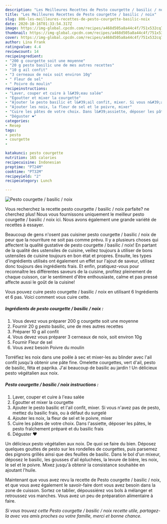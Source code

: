 ```yaml
---
description: "Les Meilleures Recettes de Pesto courgette / basilic / noix"
title: "Les Meilleures Recettes de Pesto courgette / basilic / noix"
slug: 806-les-meilleures-recettes-de-pesto-courgette-basilic-noix
date: 2020-10-16T01:33:54.317Z
image: https://img-global.cpcdn.com/recipes/a468d505a8a44c4f/751x532cq70/pesto-courgette-basilic-noix-photo-principale-de-la-recette.jpg
thumbnail: https://img-global.cpcdn.com/recipes/a468d505a8a44c4f/751x532cq70/pesto-courgette-basilic-noix-photo-principale-de-la-recette.jpg
cover: https://img-global.cpcdn.com/recipes/a468d505a8a44c4f/751x532cq70/pesto-courgette-basilic-noix-photo-principale-de-la-recette.jpg
author: Lina Frank
ratingvalue: 4.4
reviewcount: 14
recipeingredient:
- "200 g courgette soit une moyenne"
- "20 g pesto basilic une de mes autres recettes"
- "10 g ail confit"
- "3 cerneaux de noix soit environ 10g"
- " Fleur de sel"
- " Poivre du moulin"
recipeinstructions:
- "Laver, couper et cuire à l&#39;eau salée"
- "Égoutter et mixer la courgette"
- "Ajouter le pesto basilic et l&#39;ail confit, mixer. Si vous n&#39;avez pas de pesto, mettez du basilic frais, ou à défaut du surgelé"
- "Ajouter les noix, la fleur de sel et le poivre, mixer"
- "Cuire les pâtes de votre choix. Dans l&#39;assiette, déposer les pâtes, le pesto fraîchement préparé et du basilic frais"
- "Déguster ❤️"
categories:
- Resep
tags:
- pesto
- courgette
- 

katakunci: pesto courgette  
nutrition: 165 calories
recipecuisine: Indonesian
preptime: "PT24M"
cooktime: "PT32M"
recipeyield: "2"
recipecategory: Lunch

---
```



![Pesto courgette / basilic / noix](https://img-global.cpcdn.com/recipes/a468d505a8a44c4f/751x532cq70/pesto-courgette-basilic-noix-photo-principale-de-la-recette.jpg)

Vous recherchez la recette pesto courgette / basilic / noix parfaite? ne cherchez plus! Nous vous fournissons uniquement le meilleur pesto courgette / basilic / noix ici. Nous avons également une grande variété de recettes à essayer.

Beaucoup de gens n'osent pas cuisiner pesto courgette / basilic / noix de peur que la nourriture ne soit pas comme prévu. Il y a plusieurs choses qui affectent la qualité gustative de pesto courgette / basilic / noix! En partant de la qualité des ustensiles de cuisine, veillez toujours à utiliser de bons ustensiles de cuisine toujours en bon état et propres. Ensuite, les types d'ingrédients utilisés ont également un effet sur l'ajout de saveur, utilisez donc toujours des ingrédients frais. Et enfin, pratiquez-vous pour reconnaître les différentes saveurs de la cuisine, profitez pleinement de chaque cuisson, car le sentiment d'être enthousiaste, calme et pas pressé affecte aussi le goût de la cuisine!

<!--inarticleads1-->

Vous pouvez cuire pesto courgette / basilic / noix en utilisant 6 Ingrédients et 6 pas. Voici comment vous cuire cette.

##### Ingrédients de pesto courgette / basilic / noix :

1. Vous devez vous préparer 200 g courgette soit une moyenne
1. Fournir 20 g pesto basilic, une de mes autres recettes
1. Préparer 10 g ail confit
1. Vous devez vous préparer 3 cerneaux de noix, soit environ 10g
1. Fournir  Fleur de sel
1. Vous avez besoin  Poivre du moulin


Torréfiez les noix dans une poêle à sec et mixer-les au blinder avec l&#39;ail confit jusqu&#39;à obtenir une pâte fine. Omelette courgettes, vert d&#39;ail, pesto de basilic, fêta et paprika. J&#39;ai beaucoup de basilic au jardin ! Un délicieux pesto végétalien aux noix. 

<!--inarticleads2-->

##### Pesto courgette / basilic / noix instructions :

1. Laver, couper et cuire à l&#39;eau salée
1. Égoutter et mixer la courgette
1. Ajouter le pesto basilic et l&#39;ail confit, mixer. Si vous n&#39;avez pas de pesto, mettez du basilic frais, ou à défaut du surgelé
1. Ajouter les noix, la fleur de sel et le poivre, mixer
1. Cuire les pâtes de votre choix. Dans l&#39;assiette, déposer les pâtes, le pesto fraîchement préparé et du basilic frais
1. Déguster ❤️


Un délicieux pesto végétalien aux noix. De quoi se faire du bien. Déposez quelques gouttes de pesto sur les rondelles de courgettes, puis parsemez des pignons grillés ainsi que des feuilles de basilic. Dans le bol d&#39;un mixeur, déposez le basilic, les gousses d&#39;ail épluchées, la levure de bière, les noix, le sel et le poivre. Mixez jusqu&#39;à obtenir la consistance souhaitée en ajoutant l&#39;huile. 

<!--inarticleads1-->

<p>
Maintenant que vous avez revu la recette de Pesto courgette / basilic / noix, et que vous avez également le savoir-faire dont vous avez besoin dans la zone de cuisson. Sortez ce tablier, dépoussiérez vos bols à mélanger et retroussez vos manches. Vous avez un peu de préparation alimentaire à faire.
</p>

<p>
<i>Si vous trouvez cette Pesto courgette / basilic / noix recette utile, partagez-la avec vos amis proches ou votre famille, merci et bonne chance.</i>
</p>
